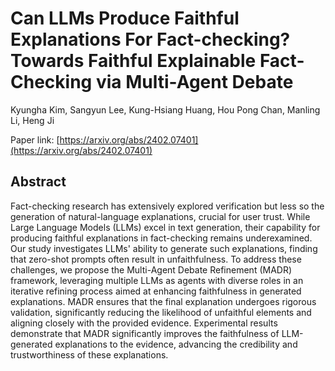 # Can LLMs Produce Faithful Explanations For Fact-checking? Towards Faithful Explainable Fact-Checking via Multi-Agent Debate

Kyungha Kim, Sangyun Lee, Kung-Hsiang Huang, Hou Pong Chan, Manling Li, Heng Ji

Paper link: [https://arxiv.org/abs/2402.07401](https://arxiv.org/abs/2402.07401)


## Abstract

Fact-checking research has extensively explored verification but less so the generation of natural-language explanations, crucial for user trust. While Large Language Models (LLMs) excel in text generation, their capability for producing faithful explanations in fact-checking remains underexamined. Our study investigates LLMs' ability to generate such explanations, finding that zero-shot prompts often result in unfaithfulness. To address these challenges, we propose the Multi-Agent Debate Refinement (MADR) framework, leveraging multiple LLMs as agents with diverse roles in an iterative refining process aimed at enhancing faithfulness in generated explanations. MADR ensures that the final explanation undergoes rigorous validation, significantly reducing the likelihood of unfaithful elements and aligning closely with the provided evidence. Experimental results demonstrate that MADR significantly improves the faithfulness of LLM-generated explanations to the evidence, advancing the credibility and trustworthiness of these explanations.

